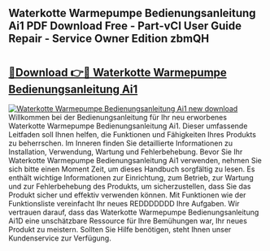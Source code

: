 ## Waterkotte Warmepumpe Bedienungsanleitung Ai1 PDF Download Free - Part-vCI User Guide Repair - Service Owner Edition zbmQH

# <h2><a href="http://df3sjv.blite.top/?on=Waterkotte+Warmepumpe+Bedienungsanleitung+Ai1">🔗Download 👉🔴 Waterkotte Warmepumpe Bedienungsanleitung Ai1</a></h2>

[![Waterkotte Warmepumpe Bedienungsanleitung Ai1 new download](https://i.imgur.com/lujVjoI.png)](http://df3sjv.blite.top/?on=Waterkotte+Warmepumpe+Bedienungsanleitung+Ai1)
Willkommen bei der Bedienungsanleitung für Ihr neu erworbenes Waterkotte Warmepumpe Bedienungsanleitung Ai1. Dieser umfassende Leitfaden soll Ihnen helfen, die Funktionen und Fähigkeiten Ihres Produkts zu beherrschen. Im Inneren finden Sie detaillierte Informationen zu Installation, Verwendung, Wartung und Fehlerbehebung. Bevor Sie Ihr Waterkotte Warmepumpe Bedienungsanleitung Ai1 verwenden, nehmen Sie sich bitte einen Moment Zeit, um dieses Handbuch sorgfältig zu lesen. Es enthält wichtige Informationen zur Einrichtung, zum Betrieb, zur Wartung und zur Fehlerbehebung des Produkts, um sicherzustellen, dass Sie das Produkt sicher und effektiv verwenden können. Mit Funktionen wie der Funktionsliste vereinfacht Ihr neues REDDDDDDD Ihre Aufgaben. Wir vertrauen darauf, dass das Waterkotte Warmepumpe Bedienungsanleitung Ai1D eine unschätzbare Ressource für Ihre Bemühungen war, Ihr neues Produkt zu meistern. Sollten Sie Hilfe benötigen, steht Ihnen unser Kundenservice zur Verfügung.
